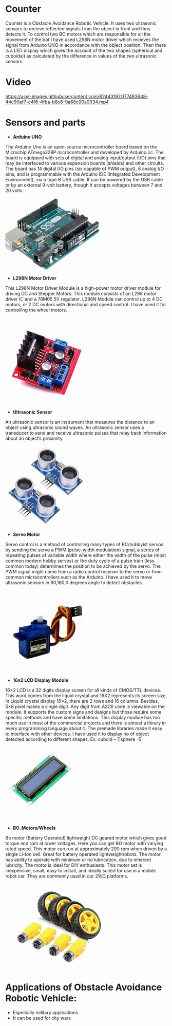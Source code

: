 # Counter
Counter is a Obstacle Avoidance Robotic Vehicle. It uses two ultrasonic sensors to recieve reflected signals from the object in front and thus detects it.
To control two BO motors which are responsible for all the movement of the bot I have used L298N motor driver which recieves the signal from Arduino UNO in accordance with 
the object position. Then there is a LED display which gives the account of the two shapes (spherical and cuboidal) as calculated by the difference in values of the two ultrasonic sensors.

# Video


https://user-images.githubusercontent.com/82443192/177483648-44c90af7-c4f6-4fba-b8c6-9a68c00a0034.mp4


# Sensors and parts
 - **Arduino UNO** 
 
The Arduino Uno is an open-source microcontroller board based on the Microchip ATmega328P microcontroller and developed by Arduino.cc. The board is equipped with sets of digital and analog input/output (I/O) pins that may be interfaced to various expansion boards (shields) and other circuits. The board has 14 digital I/O pins (six capable of PWM output), 6 analog I/O pins, and is programmable with the Arduino IDE (Integrated Development Environment), via a type B USB cable. It can be powered by the USB cable or by an external 9-volt battery, though it accepts voltages between 7 and 20 volts.

![Arduino UNO](images/Arduino_Uno.jpeg)

 - **L298N Motor Driver** 
 
This L298N Motor Driver Module is a high-power motor 
driver module for driving DC and Stepper Motors. This 
module consists of an L298 motor driver IC and a 
78M05 5V regulator. L298N Module can control up to 4 
DC motors, or 2 DC motors with directional and speed 
control. I have used it for controlling the wheel motors.

![L298N_motor_driver](images/L298N_motor_driver.jpeg)

 - **Ultrasonic Sensor** 
 
An ultrasonic sensor is an instrument that 
measures the distance to an object using 
ultrasonic sound waves.
An ultrasonic sensor uses a transducer to 
send and receive ultrasonic pulses that 
relay back information about an object’s 
proximity.

![Ultrasonic_Sensor](images/Ultrasonic_sensor.jpeg)

 - **Servo Motor** 
 
Servo control is a method of controlling many 
types of RC/hobbyist servos by sending the servo 
a PWM (pulse-width modulation) signal, a series 
of repeating pulses of variable width where 
either the width of the pulse (most common 
modern hobby servos) or the duty cycle of a 
pulse train (less common today) determines the 
position to be achieved by the servo. The PWM 
signal might come from a radio control receiver 
to the servo or from common microcontrollers such as the Arduino. I 
have used it to move ultrasonic sensors in 
90,180,0 degrees angle to detect obstacles.

![Servo Motor](images/Servo_motor.jpeg)

 - **16x2 LCD Display Module** 
 
16×2 LCD is a 32 digits display screen for all kinds of CMOS/TTL devices. This word comes from the 
liquid crystal and 16X2 represents its screen size. In Liquid crystal display 16×2, there are 2 rows and 
16 columns. Besides, 5×8 pixel makes a single digit. Any digit from ASCII code is viewable on the 
module. It supports the custom signs and designs but those require some specific methods and have 
some limitations. This display module has too much use in most of the commercial projects and there 
is almost a library in every programming language about it. The premade libraries made it easy to 
interface with other devices.
I have used it to display no of object detected according to different shapes. Ex: cuboid – 7,sphere -5

![16x2 LCD Display Module](images/Lcd_display_16_2.jpeg)

 - **BO_Motors/Wheels** 
 
Bo motor (Battery Operated) lightweight DC geared 
motor which gives good torque and rpm at lower 
voltages. Here you can get BO motor with varying rated 
speed. This motor can run at approximately 200 rpm 
when driven by a single Li-Ion cell. Great for battery 
operated lightweightrobots. The motor has ability 
to operate with minimum or no lubrication, due to 
inherent lubricity. The motor is ideal for DIY enthusiasts. 
This motor set is inexpensive, small, easy to install, and 
ideally suited for use in a mobile robot car. They are 
commonly used in our 2WD platforms.

![BO_motor_and_wheels](images/BO_motor_and_wheels.jpeg)

# Applications of Obstacle Avoidance Robotic Vehicle:

 - Especially military applications
 - It can be used for city wars
